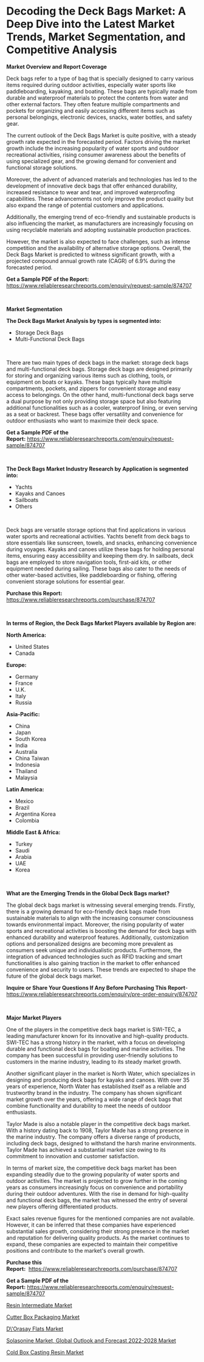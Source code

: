 <p><h1>Decoding the Deck Bags Market: A Deep Dive into the Latest Market Trends, Market Segmentation, and Competitive Analysis</h1></p><p><strong>Market Overview and Report Coverage</strong></p>
<p><p>Deck bags refer to a type of bag that is specially designed to carry various items required during outdoor activities, especially water sports like paddleboarding, kayaking, and boating. These bags are typically made from durable and waterproof materials to protect the contents from water and other external factors. They often feature multiple compartments and pockets for organizing and easily accessing different items such as personal belongings, electronic devices, snacks, water bottles, and safety gear.</p><p>The current outlook of the Deck Bags Market is quite positive, with a steady growth rate expected in the forecasted period. Factors driving the market growth include the increasing popularity of water sports and outdoor recreational activities, rising consumer awareness about the benefits of using specialized gear, and the growing demand for convenient and functional storage solutions.</p><p>Moreover, the advent of advanced materials and technologies has led to the development of innovative deck bags that offer enhanced durability, increased resistance to wear and tear, and improved waterproofing capabilities. These advancements not only improve the product quality but also expand the range of potential customers and applications.</p><p>Additionally, the emerging trend of eco-friendly and sustainable products is also influencing the market, as manufacturers are increasingly focusing on using recyclable materials and adopting sustainable production practices.</p><p>However, the market is also expected to face challenges, such as intense competition and the availability of alternative storage options. Overall, the Deck Bags Market is predicted to witness significant growth, with a projected compound annual growth rate (CAGR) of 6.9% during the forecasted period.</p></p>
<p><strong>Get a Sample PDF of the Report:</strong> <a href="https://www.reliableresearchreports.com/enquiry/request-sample/874707">https://www.reliableresearchreports.com/enquiry/request-sample/874707</a></p>
<p>&nbsp;</p>
<p><strong>Market Segmentation</strong></p>
<p><strong>The Deck Bags Market Analysis by types is segmented into:</strong></p>
<p><ul><li>Storage Deck Bags</li><li>Multi-Functional Deck Bags</li></ul></p>
<p>&nbsp;</p>
<p><p>There are two main types of deck bags in the market: storage deck bags and multi-functional deck bags. Storage deck bags are designed primarily for storing and organizing various items such as clothing, tools, or equipment on boats or kayaks. These bags typically have multiple compartments, pockets, and zippers for convenient storage and easy access to belongings. On the other hand, multi-functional deck bags serve a dual purpose by not only providing storage space but also featuring additional functionalities such as a cooler, waterproof lining, or even serving as a seat or backrest. These bags offer versatility and convenience for outdoor enthusiasts who want to maximize their deck space.</p></p>
<p><strong>Get a Sample PDF of the Report:</strong>&nbsp;<a href="https://www.reliableresearchreports.com/enquiry/request-sample/874707">https://www.reliableresearchreports.com/enquiry/request-sample/874707</a></p>
<p>&nbsp;</p>
<p><strong>The Deck Bags Market Industry Research by Application is segmented into:</strong></p>
<p><ul><li>Yachts</li><li>Kayaks and Canoes</li><li>Sailboats</li><li>Others</li></ul></p>
<p>&nbsp;</p>
<p><p>Deck bags are versatile storage options that find applications in various water sports and recreational activities. Yachts benefit from deck bags to store essentials like sunscreen, towels, and snacks, enhancing convenience during voyages. Kayaks and canoes utilize these bags for holding personal items, ensuring easy accessibility and keeping them dry. In sailboats, deck bags are employed to store navigation tools, first-aid kits, or other equipment needed during sailing. These bags also cater to the needs of other water-based activities, like paddleboarding or fishing, offering convenient storage solutions for essential gear.</p></p>
<p><strong>Purchase this Report:</strong>&nbsp; <a href="https://www.reliableresearchreports.com/purchase/874707">https://www.reliableresearchreports.com/purchase/874707</a></p>
<p>&nbsp;</p>
<p><strong>In terms of Region, the Deck Bags Market Players available by Region are:</strong></p>
<p>
    <p> <strong> North America: </strong>
        <ul>
            <li>United States</li>
            <li>Canada</li>
        </ul>
        </p> 
    <p> <strong> Europe: </strong>
        <ul>
            <li>Germany</li>
            <li>France</li>
            <li>U.K.</li>
            <li>Italy</li>
            <li>Russia</li>
        </ul>
        </p> 
    <p> <strong> Asia-Pacific: </strong>
        <ul>
            <li>China</li>
            <li>Japan</li>
            <li>South Korea</li>
            <li>India</li>
            <li>Australia</li>
            <li>China Taiwan</li>
            <li>Indonesia</li>
            <li>Thailand</li>
            <li>Malaysia</li>
        </ul>
        </p> 
    <p> <strong> Latin America: </strong>
        <ul>
            <li>Mexico</li>
            <li>Brazil</li>
            <li>Argentina Korea</li>
            <li>Colombia</li>
        </ul>
        </p> 
    <p> <strong> Middle East & Africa: </strong>
        <ul>
            <li>Turkey</li>
            <li>Saudi</li>
            <li>Arabia</li>
            <li>UAE</li>
            <li>Korea</li>
        </ul>
    </p>
    </p>
<p>&nbsp;</p>
<p><strong>What are the Emerging Trends in the Global Deck Bags market?</strong></p>
<p><p>The global deck bags market is witnessing several emerging trends. Firstly, there is a growing demand for eco-friendly deck bags made from sustainable materials to align with the increasing consumer consciousness towards environmental impact. Moreover, the rising popularity of water sports and recreational activities is boosting the demand for deck bags with enhanced durability and waterproof features. Additionally, customization options and personalized designs are becoming more prevalent as consumers seek unique and individualistic products. Furthermore, the integration of advanced technologies such as RFID tracking and smart functionalities is also gaining traction in the market to offer enhanced convenience and security to users. These trends are expected to shape the future of the global deck bags market.</p></p>
<p><strong>Inquire or Share Your Questions If Any Before Purchasing This Report</strong>- <a href="https://www.reliableresearchreports.com/enquiry/pre-order-enquiry/874707">https://www.reliableresearchreports.com/enquiry/pre-order-enquiry/874707</a></p>
<p>&nbsp;</p>
<p><strong>Major Market Players</strong></p>
<p><p>One of the players in the competitive deck bags market is SWI-TEC, a leading manufacturer known for its innovative and high-quality products. SWI-TEC has a strong history in the market, with a focus on developing durable and functional deck bags for boating and marine activities. The company has been successful in providing user-friendly solutions to customers in the marine industry, leading to its steady market growth.</p><p>Another significant player in the market is North Water, which specializes in designing and producing deck bags for kayaks and canoes. With over 35 years of experience, North Water has established itself as a reliable and trustworthy brand in the industry. The company has shown significant market growth over the years, offering a wide range of deck bags that combine functionality and durability to meet the needs of outdoor enthusiasts.</p><p>Taylor Made is also a notable player in the competitive deck bags market. With a history dating back to 1908, Taylor Made has a strong presence in the marine industry. The company offers a diverse range of products, including deck bags, designed to withstand the harsh marine environments. Taylor Made has achieved a substantial market size owing to its commitment to innovation and customer satisfaction.</p><p>In terms of market size, the competitive deck bags market has been expanding steadily due to the growing popularity of water sports and outdoor activities. The market is projected to grow further in the coming years as consumers increasingly focus on convenience and portability during their outdoor adventures. With the rise in demand for high-quality and functional deck bags, the market has witnessed the entry of several new players offering differentiated products.</p><p>Exact sales revenue figures for the mentioned companies are not available. However, it can be inferred that these companies have experienced substantial sales growth, considering their strong presence in the market and reputation for delivering quality products. As the market continues to expand, these companies are expected to maintain their competitive positions and contribute to the market's overall growth.</p></p>
<p><strong>Purchase this Report:</strong>&nbsp;&nbsp;<a href="https://www.reliableresearchreports.com/purchase/874707">https://www.reliableresearchreports.com/purchase/874707</a></p>
<p></p>
<p><strong>Get a Sample PDF of the Report:</strong>&nbsp;<a href="https://www.reliableresearchreports.com/enquiry/request-sample/874707">https://www.reliableresearchreports.com/enquiry/request-sample/874707</a></p>
<p><p><a href="https://www.linkedin.com/pulse/resin-intermediate-market-research-report-unlocks-analysis-wnrac/">Resin Intermediate Market</a></p><p><a href="https://github.com/JameTravis/Market-Research-Report-List-1/blob/main/cutter-box-packaging-market.md">Cutter Box Packaging Market</a></p><p><a href="https://github.com/RichRobinson5/Market-Research-Report-List-1/blob/main/dorasay-flats-market.md">D\'Orasay Flats Market</a></p><p><a href="https://issuu.com/reportprime-2/docs/solasonine-market-global-outlook-and-forecast-2022?fr=xKAE9_zU1NQ">Solasonine Market, Global Outlook and Forecast 2022-2028 Market</a></p><p><a href="https://medium.com/@lacyquitzon/cold-box-casting-resin-market-size-growth-forecast-2023-2030-4d6c1ad834ce">Cold Box Casting Resin Market</a></p></p>